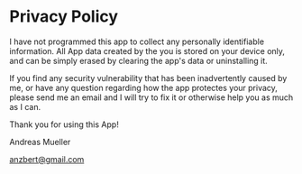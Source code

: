 # Privacy Policy

I have not programmed this app to collect any personally identifiable information. All App data created by the you is stored on your device only, and can be simply erased by clearing the app's data or uninstalling it.

If you find any security vulnerability that has been inadvertently caused by me, or have any question regarding how the app protectes your privacy, please send me an email and I will try to fix it or otherwise help you as much as I can.

Thank you for using this App!

Andreas Mueller

anzbert@gmail.com
